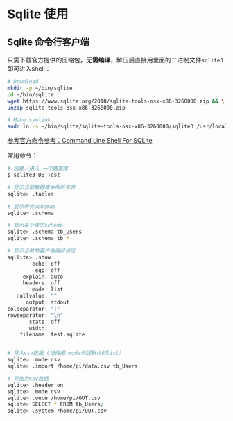 # Sqlite 使用


## Sqlite 命令行客户端

只需下载官方提供的压缩包，**无需编译**，解压后直接用里面的二进制文件`sqlite3`即可进入shell：
```sh
# Download
mkdir -p ~/bin/sqlite
cd ~/bin/sqlite
wget https://www.sqlite.org/2018/sqlite-tools-osx-x86-3260000.zip && \
unzip sqlite-tools-osx-x86-3260000.zip

# Make symlink
sudo ln -s ~/bin/sqlite/sqlite-tools-osx-x86-3260000/sqlite3 /usr/local/bin/sqlite3
```

[参考官方命令参考：Command Line Shell For SQLite](https://www.sqlite.org/cli.html)

常用命令：
```sh
# 创建／进入 一个数据库
$ sqlite3 DB_Test

# 显示当前数据库中的所有表
sqlite> .tables

# 显示所有schemas
sqlite> .schema

# 显示某个表的schema
sqlite> .schema tb_Users
sqlite> .schema tb_*

# 显示当前的客户端偏好设定
sqllite> .show
        echo: off
         eqp: off
     explain: auto
     headers: off
        mode: list
   nullvalue: ""
      output: stdout
colseparator: "|"
rowseparator: "\n"
       stats: off
       width:
    filename: test.sqlite


# 导入csv数据 (记得把.mode改回默认的list）
sqlite> .mode csv
sqlite> .import /home/pi/data.csv tb_Users

# 导出为csv数据
sqlite> .header on
sqlite> .mode csv
sqlite> .once /home/pi/OUT.csv
sqlite> SELECT * FROM tb_Users;
sqlite> .system /home/pi/OUT.csv
```
